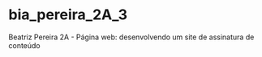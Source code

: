 # bia_pereira_2A_3
Beatriz Pereira 2A - Página web: desenvolvendo um site de assinatura de conteúdo
